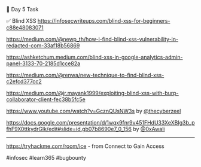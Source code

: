 🎯 Day 5 Task

✅ Blind XSS
https://infosecwriteups.com/blind-xss-for-beginners-c88e48083071


https://medium.com/@newp_th/how-i-find-blind-xss-vulnerability-in-redacted-com-33af18b56869


https://ashketchum.medium.com/blind-xss-in-google-analytics-admin-panel-3133-70-2185d1cce82a


https://medium.com/@renwa/new-technique-to-find-blind-xss-c2efcd377cc2


https://medium.com/@jr.mayank1999/exploiting-blind-xss-with-burp-collaborator-client-fec38b5fc5e


https://www.youtube.com/watch?v=GcznQUsNW3s by [@thecyberzeel](https://www.youtube.com/c/SpinTheHack)  


https://docs.google.com/presentation/d/1wqx9fnr9v451FHdU33XeXBIg3b_pfhF9X0ttkydrGlk/edit#slide=id.gb07b8690e7_0_156
by [@0xAwali](https://twitter.com/0xAwali)


----------------------------------------------------------------------------------------------------------------------------------------------------------------------

https://tryhackme.com/room/ice - 
from Connect to Gain Access

#infosec #learn365  #bugbounty
